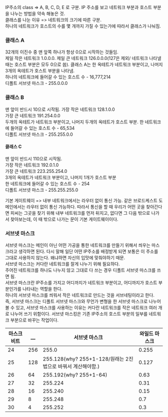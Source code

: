 IP주소의 class => A, B, C, D, E 로 구분. IP 주소를 보고 네트워크 부분과 호스트 부분을 나누는 방법을 약속 해놓은 것.  
클래스를 나눈 이유 => 네트워크의 크기에 따른 구분.  
하나의 네트워크가 호스트의 수를 몇 개까지 가질 수 있는가에 따라서 클래스가 나눠짐.  
### 클래스 A
32개의 이진수 중 맨 앞쪽 하나가 항상 0으로 시작하는 것들임.  
제일 작은 네트워크 1.0.0.0. 
제일 큰 네트워크 126.0.0.0(127은 제외/ 네트워크 나타낼 때는 호스트 부분은 모두 0으로 씀). 
클래스 A는 한 옥테트가 네트워크 부분이고, 나머지 3개의 옥테트가 호스트 부분을 나타냄.  
하나의 네트워크에 들어갈 수 있는 호스트 수 - 16,777,214  
디폴트 서브넷 마스크 - 255.0.0.0 

### 클래스 B
맨 앞이 반드시 10으로 시작됨.
가장 작은 네트워크 128.1.0.0  
가장 큰 네트워크 191.254.0.0  
두개의 옥테트가 네트워크 부분이고, 나머지 두개의 옥테트가 호스트 부분. 
한 네트워크에 들어갈 수 있는 호스트 수 - 65,534  
디폴트 서브넷 마스크 - 255.255.0.0  

#### 클래스 C
맨 앞이 반드시 110으로 시작됨.  
가장 작은 네트워크 192.0.1.0  
가장 큰 네트워크 223.255.254.0  
3개의 옥테트가 네트워크 부분이고, 나머지 1개가 호스트 부분  
한 네트워크에 들어갈 수 있는 호스트 수 - 254  
디폴트 서브넷 마스크 - 255.255.255.0  


기본 게이트웨이 => 내부 네트워크에서는 라우터 없이 통신 가능. 같은 브로드케스트 도메인에서는 라우터 없이 통신 가능하다. 따라서 통신을 할 때 우리가 어떤 곳을 찾아간다면 피씨는 그곳을 찾기 위해 내부 네트워크를 먼저 뒤지고, 없다면 그 다음 밖으로 나가서 찾아보는데, 이 때 밖으로 나가는 문이 기본 게이트웨이이다.  

### 서브넷 마스크
서브넷 마스크는 메인이 아닌 어떤 가공을 통한 네트워크를 만들기 위해서 씌우는 마스크라고 생각하면 된다. 다시 말해 일단 어떤 IP주소를 배정받게 되면 보통은 이 주소를 그대로 사용하지 않는다. 왜냐하면 자신의 입맛에 맞춰야하기 때문.  
서브넷 마스크는 커다란 네트워크를 잘게 나누기 위해 필요하다.  
주어진 네트워크를 하나도 나누지 않고 그대로 다 쓰는 경우 디폴트 서브넷 마스크를 쓰면 됨.  
서브넷 마스크란 IP주소를 가지고 어디까지가 네트워크 부분이고, 어디까지가 호스트 부분인가를 나타내는 역할을 한다.  
하나의 서브넷 마스크를 씌워서 작은 네트워크로 만드는 것을 서브네팅이라고 한다.  
즉, 서브넷 마스크는 디폴트 서브넷 마스크와 무언가 변형을 한 서브넷 마스크로 나누어 볼 수 있고, 서브넷 마스크를 사용하는 이유는 커다란 네트워크를 작은 네트워크 여러 개로 나누어 쓰기 위함이다. 서브넷 마스킹은 기존 IP주소의 호스트 부분의 일부를 네트워크 부분으로 바꾸는 작업이다. 

|마스크 비트|__|서브넷 마스크|와일드 마스크|
|---|---|------|-----|
|24|256|255.0|0.255|
|25|128|255.128(why? 255+1-128/원래는 2진법으로 바꿔서 계산해야함.)|0.127|
|26|64|255.192(why? 255+1-64)|0.63|
|27|32|255.224|0.31|
|28|16|255.240|0.15|
|29|8|255.248|0.7|
|30|4|255.252|0.3|

